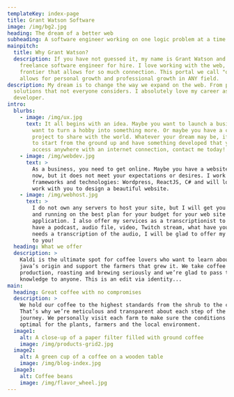 ```yaml
---
templateKey: index-page
title: Grant Watson Software
image: /img/bg2.jpg
heading: The dream of a better web
subheading: A software engineer working on one logic problem at a time
mainpitch:
  title: Why Grant Watson?
  description: If you have not guessed it, my name is Grant Watson and I am a
    freelance software engineer for hire. I love working with the web, its a
    frontier that allows for so much connection. This portal we call "online"
    allows for personal growth and professional growth in ANY field.
description: My dream is to change the way we expand on the web. From providing
  solutions that not everyone considers. I absolutely love my career as a
  developer.
intro:
  blurbs:
    - image: /img/ux.jpg
      text: It all begins with an idea. Maybe you want to launch a business. Maybe you
        want to turn a hobby into something more. Or maybe you have a creative
        project to share with the world. Whatever your dream may be, if you want
        to start from the ground up and have something developed that you can
        access anywhere with an internet connection, contact me today!
    - image: /img/webdev.jpg
      text: >
        As a business, you need to get online. Maybe you have a website right
        now, but it does not meet your expectations or desires. I work with most
        frameworks and technologies: Wordpress, ReactJS, C# and will love to
        work with you to design a beautiful website.
    - image: /img/webhost.jpg
      text: >
        I do not own any servers to host your site, but I will get you set up
        and running on the best plan for your budget for your web site or
        application. I also offer my services as a transcriptionist to those who
        have a podcast, audio file, video, Twitch stream, what have you that
        needs a transcription of the audio, I will be glad to offer my services
        to you!
  heading: What we offer
  description: >
    Kaldi is the ultimate spot for coffee lovers who want to learn about their
    java’s origin and support the farmers that grew it. We take coffee
    production, roasting and brewing seriously and we’re glad to pass that
    knowledge to anyone. This is an edit via identity...
main:
  heading: Great coffee with no compromises
  description: >
    We hold our coffee to the highest standards from the shrub to the cup.
    That’s why we’re meticulous and transparent about each step of the coffee’s
    journey. We personally visit each farm to make sure the conditions are
    optimal for the plants, farmers and the local environment.
  image1:
    alt: A close-up of a paper filter filled with ground coffee
    image: /img/products-grid2.jpg
  image2:
    alt: A green cup of a coffee on a wooden table
    image: /img/blog-index.jpg
  image3:
    alt: Coffee beans
    image: /img/flavor_wheel.jpg
---
```

